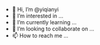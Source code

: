 - 👋 Hi, I’m @yiqianyi
- 👀 I’m interested in ...
- 🌱 I’m currently learning ...
- 💞️ I’m looking to collaborate on ...
- 📫 How to reach me ...

<!---
yiqianyi/yiqianyi is a ✨ special ✨ repository because its `README.md` (this file) appears on your GitHub profile.
You can click the Preview link to take a look at your changes.
--->
